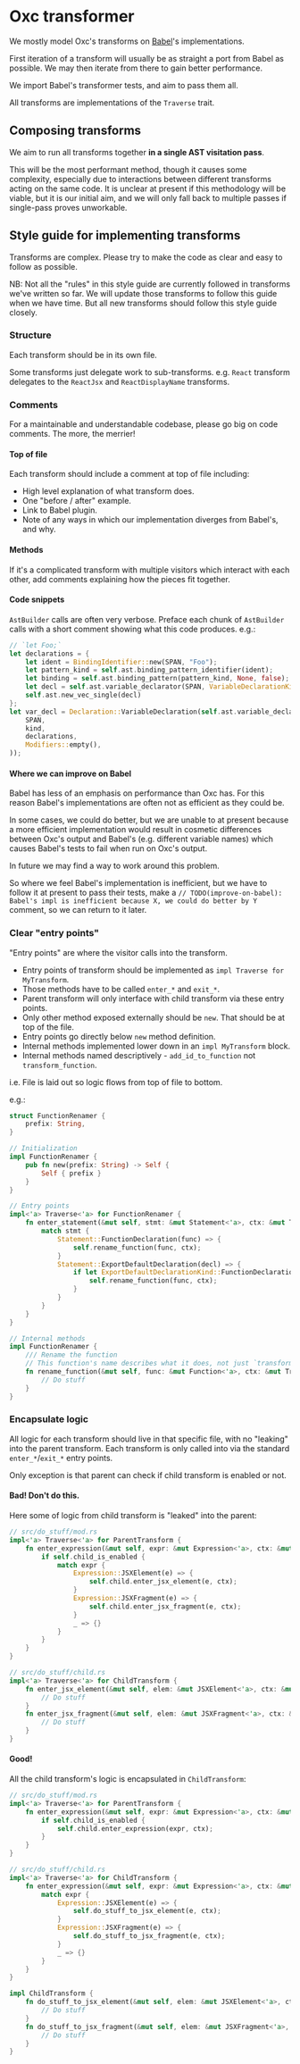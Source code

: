 # Oxc transformer

We mostly model Oxc's transforms on [Babel](https://babeljs.io/)'s implementations.

First iteration of a transform will usually be as straight a port from Babel as possible. We may then
iterate from there to gain better performance.

We import Babel's transformer tests, and aim to pass them all.

All transforms are implementations of the `Traverse` trait.

## Composing transforms

We aim to run all transforms together **in a single AST visitation pass**.

This will be the most performant method, though it causes some complexity, especially due to interactions
between different transforms acting on the same code. It is unclear at present if this methodology will
be viable, but it is our initial aim, and we will only fall back to multiple passes if single-pass proves
unworkable.

## Style guide for implementing transforms

Transforms are complex. Please try to make the code as clear and easy to follow as possible.

NB: Not all the "rules" in this style guide are currently followed in transforms we've written so far.
We will update those transforms to follow this guide when we have time. But all new transforms should
follow this style guide closely.

### Structure

Each transform should be in its own file.

Some transforms just delegate work to sub-transforms. e.g. `React` transform delegates to the `ReactJsx`
and `ReactDisplayName` transforms.

### Comments

For a maintainable and understandable codebase, please go big on code comments. The more, the merrier!

#### Top of file

Each transform should include a comment at top of file including:

* High level explanation of what transform does.
* One "before / after" example.
* Link to Babel plugin.
* Note of any ways in which our implementation diverges from Babel's, and why.

#### Methods

If it's a complicated transform with multiple visitors which interact with each other, add comments
explaining how the pieces fit together.

#### Code snippets

`AstBuilder` calls are often very verbose. Preface each chunk of `AstBuilder` calls with a short comment
showing what this code produces. e.g.:

```rs
// `let Foo;`
let declarations = {
    let ident = BindingIdentifier::new(SPAN, "Foo");
    let pattern_kind = self.ast.binding_pattern_identifier(ident);
    let binding = self.ast.binding_pattern(pattern_kind, None, false);
    let decl = self.ast.variable_declarator(SPAN, VariableDeclarationKind::Let, binding, None, false);
    self.ast.new_vec_single(decl)
};
let var_decl = Declaration::VariableDeclaration(self.ast.variable_declaration(
    SPAN,
    kind,
    declarations,
    Modifiers::empty(),
));
```

#### Where we can improve on Babel

Babel has less of an emphasis on performance than Oxc has. For this reason Babel's implementations are
often not as efficient as they could be.

In some cases, we could do better, but we are unable to at present because a more efficient
implementation would result in cosmetic differences between Oxc's output and Babel's (e.g. different
variable names) which causes Babel's tests to fail when run on Oxc's output.

In future we may find a way to work around this problem.

So where we feel Babel's implementation is inefficient, but we have to follow it at present to pass their
tests, make a `// TODO(improve-on-babel): Babel's impl is inefficient because X, we could do better by Y`
comment, so we can return to it later.

### Clear "entry points" 

"Entry points" are where the visitor calls into the transform.

* Entry points of transform should be implemented as `impl Traverse for MyTransform`.
* Those methods have to be called `enter_*` and `exit_*`.
* Parent transform will only interface with child transform via these entry points.
* Only other method exposed externally should be `new`. That should be at top of the file.
* Entry points go directly below `new` method definition.
* Internal methods implemented lower down in an `impl MyTransform` block.
* Internal methods named descriptively - `add_id_to_function` not `transform_function`.

i.e. File is laid out so logic flows from top of file to bottom.

e.g.:

```rs
struct FunctionRenamer {
    prefix: String,
}

// Initialization
impl FunctionRenamer {
    pub fn new(prefix: String) -> Self {
        Self { prefix }
    }
}

// Entry points
impl<'a> Traverse<'a> for FunctionRenamer {
    fn enter_statement(&mut self, stmt: &mut Statement<'a>, ctx: &mut TraverseCtx<'a>) {
        match stmt {
            Statement::FunctionDeclaration(func) => {
                self.rename_function(func, ctx);
            }
            Statement::ExportDefaultDeclaration(decl) => {
                if let ExportDefaultDeclarationKind::FunctionDeclaration(func) = &mut decl.declaration {
                    self.rename_function(func, ctx);
                }
            }
        }
    }
}

// Internal methods
impl FunctionRenamer {
    /// Rename the function
    // This function's name describes what it does, not just `transform_function`
    fn rename_function(&mut self, func: &mut Function<'a>, ctx: &mut TraverseCtx<'a>) {
        // Do stuff
    }
}
```

### Encapsulate logic

All logic for each transform should live in that specific file, with no "leaking" into the parent
transform. Each transform is only called into via the standard `enter_*`/`exit_*` entry points.

Only exception is that parent can check if child transform is enabled or not.

#### Bad! Don't do this.

Here some of logic from child transform is "leaked" into the parent:

```rs
// src/do_stuff/mod.rs
impl<'a> Traverse<'a> for ParentTransform {
    fn enter_expression(&mut self, expr: &mut Expression<'a>, ctx: &mut TraverseCtx<'a>) {
        if self.child_is_enabled {
            match expr {
                Expression::JSXElement(e) => {
                    self.child.enter_jsx_element(e, ctx);
                }
                Expression::JSXFragment(e) => {
                    self.child.enter_jsx_fragment(e, ctx);
                }
                _ => {}
            }
        }
    }
}

// src/do_stuff/child.rs
impl<'a> Traverse<'a> for ChildTransform {
    fn enter_jsx_element(&mut self, elem: &mut JSXElement<'a>, ctx: &mut TraverseCtx<'a>) {
        // Do stuff
    }
    fn enter_jsx_fragment(&mut self, elem: &mut JSXFragment<'a>, ctx: &mut TraverseCtx<'a>) {
        // Do stuff
    }
}
```

#### Good!

All the child transform's logic is encapsulated in `ChildTransform`:

```rs
// src/do_stuff/mod.rs
impl<'a> Traverse<'a> for ParentTransform {
    fn enter_expression(&mut self, expr: &mut Expression<'a>, ctx: &mut TraverseCtx<'a>) {
        if self.child_is_enabled {
            self.child.enter_expression(expr, ctx);
        }
    }
}

// src/do_stuff/child.rs
impl<'a> Traverse<'a> for ChildTransform {
    fn enter_expression(&mut self, expr: &mut Expression<'a>, ctx: &mut TraverseCtx<'a>) {
        match expr {
            Expression::JSXElement(e) => {
                self.do_stuff_to_jsx_element(e, ctx);
            }
            Expression::JSXFragment(e) => {
                self.do_stuff_to_jsx_fragment(e, ctx);
            }
            _ => {}
        }
    }
}

impl ChildTransform {
    fn do_stuff_to_jsx_element(&mut self, elem: &mut JSXElement<'a>, ctx: &mut TraverseCtx<'a>) {
        // Do stuff
    }
    fn do_stuff_to_jsx_fragment(&mut self, elem: &mut JSXFragment<'a>, ctx: &mut TraverseCtx<'a>) {
        // Do stuff
    }
}
```
